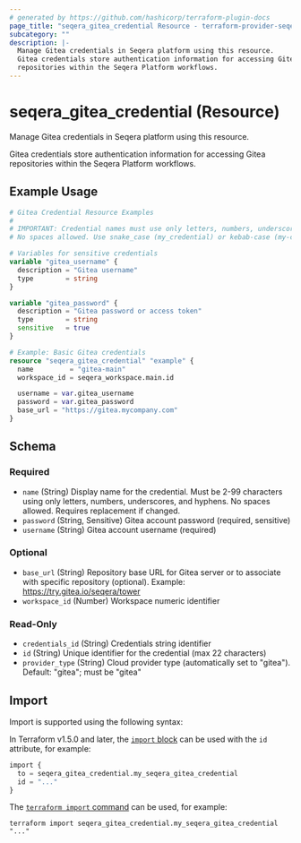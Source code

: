 ```yaml
---
# generated by https://github.com/hashicorp/terraform-plugin-docs
page_title: "seqera_gitea_credential Resource - terraform-provider-seqera"
subcategory: ""
description: |-
  Manage Gitea credentials in Seqera platform using this resource.
  Gitea credentials store authentication information for accessing Gitea
  repositories within the Seqera Platform workflows.
---
```


# seqera_gitea_credential (Resource)

Manage Gitea credentials in Seqera platform using this resource.

Gitea credentials store authentication information for accessing Gitea
repositories within the Seqera Platform workflows.

## Example Usage

```terraform
# Gitea Credential Resource Examples
#
# IMPORTANT: Credential names must use only letters, numbers, underscores, and hyphens.
# No spaces allowed. Use snake_case (my_credential) or kebab-case (my-credential).

# Variables for sensitive credentials
variable "gitea_username" {
  description = "Gitea username"
  type        = string
}

variable "gitea_password" {
  description = "Gitea password or access token"
  type        = string
  sensitive   = true
}

# Example: Basic Gitea credentials
resource "seqera_gitea_credential" "example" {
  name         = "gitea-main"
  workspace_id = seqera_workspace.main.id

  username = var.gitea_username
  password = var.gitea_password
  base_url = "https://gitea.mycompany.com"
}
```

<!-- schema generated by tfplugindocs -->
## Schema

### Required

- `name` (String) Display name for the credential. Must be 2-99 characters using only letters, numbers, underscores, and hyphens. No spaces allowed. Requires replacement if changed.
- `password` (String, Sensitive) Gitea account password (required, sensitive)
- `username` (String) Gitea account username (required)

### Optional

- `base_url` (String) Repository base URL for Gitea server or to associate with specific repository (optional). Example: https://try.gitea.io/seqera/tower
- `workspace_id` (Number) Workspace numeric identifier

### Read-Only

- `credentials_id` (String) Credentials string identifier
- `id` (String) Unique identifier for the credential (max 22 characters)
- `provider_type` (String) Cloud provider type (automatically set to "gitea"). Default: "gitea"; must be "gitea"

## Import

Import is supported using the following syntax:

In Terraform v1.5.0 and later, the [`import` block](https://developer.hashicorp.com/terraform/language/import) can be used with the `id` attribute, for example:

```terraform
import {
  to = seqera_gitea_credential.my_seqera_gitea_credential
  id = "..."
}
```

The [`terraform import` command](https://developer.hashicorp.com/terraform/cli/commands/import) can be used, for example:

```shell
terraform import seqera_gitea_credential.my_seqera_gitea_credential "..."
```

